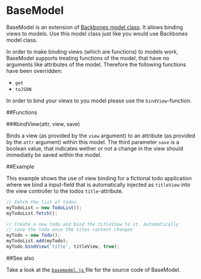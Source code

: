 BaseModel
=========

BaseModel is an extension of [Backbones model class](http://backbonejs.org/#Model). It allows binding
views to models. Use this model class just like you would use Backbones model class.

In order to make binding views (which are functions) to models work, BaseModel supports treating functions
of the model, that have no arguments like attributes of the model. Therefore the following functions have
been overridden:

* `get`
* `toJSON`

In order to bind your views to you model please use the `bindView`-function.

##Functions

###bindView(attr, view, save)

Binds a view (as provided by the `view` argument) to an attribute (as provided by the `attr` argument) within this model.
The third parameter `save` is a boolean value, that indicates wether or not a change in the view should immediatly be
saved within the model.


##Example

This example shows the use of view binding for a fictional todo application where we bind a input-field that
is automatically injected as `titleView` into the view controller to the todos `title`-attribute.

```javascript
// Fetch the list of todos
myTodoList = new TodoList();
myTodoList.fetch();

// Create a new todo and bind the titleView to it. Automatically
// save the todo once the tites content changes
myTodo = new Todo();
myTodoList.add(myTodo);
myTodo.bindView('title', titleView, true);


```

##See also

Take a look at the [ `basemodel.js` ](../basemodel.js) file for the source code of BaseModel.
